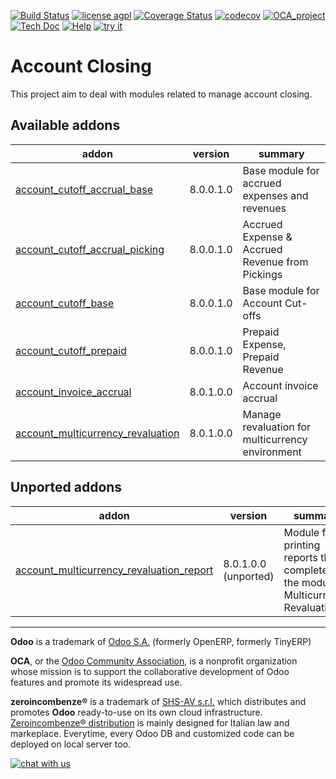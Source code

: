 [![Build Status](https://travis-ci.org/zeroincombenze/account-closing.svg?branch=8.0)](https://travis-ci.org/zeroincombenze/account-closing)
[![license agpl](https://img.shields.io/badge/licence-AGPL--3-blue.svg)](http://www.gnu.org/licenses/agpl-3.0.html)
[![Coverage Status](https://coveralls.io/repos/github/zeroincombenze/account-closing/badge.svg?branch=8.0)](https://coveralls.io/github/zeroincombenze/account-closing?branch=8.0)
[![codecov](https://codecov.io/gh/zeroincombenze/account-closing/branch/8.0/graph/badge.svg)](https://codecov.io/gh/zeroincombenze/account-closing/branch/8.0)
[![OCA_project](http://www.zeroincombenze.it/wp-content/uploads/ci-ct/prd/button-oca-8.svg)](https://github.com/OCA/account-closing/tree/8.0)
[![Tech Doc](http://www.zeroincombenze.it/wp-content/uploads/ci-ct/prd/button-docs-8.svg)](http://wiki.zeroincombenze.org/en/Odoo/dev/8.0)
[![Help](http://www.zeroincombenze.it/wp-content/uploads/ci-ct/prd/button-help-8.svg)](http://wiki.zeroincombenze.org/en/Odoo/8.0/account-)
[![try it](http://www.zeroincombenze.it/wp-content/uploads/ci-ct/prd/button-try-it-8.svg)](http://erp8.zeroincombenze.it)

Account Closing
===============

This project aim to deal with modules related to manage account closing.

[//]: # (addons)

Available addons
----------------
addon | version | summary
--- | --- | ---
[account_cutoff_accrual_base](account_cutoff_accrual_base/) | 8.0.0.1.0 | Base module for accrued expenses and revenues
[account_cutoff_accrual_picking](account_cutoff_accrual_picking/) | 8.0.0.1.0 | Accrued Expense & Accrued Revenue from Pickings
[account_cutoff_base](account_cutoff_base/) | 8.0.0.1.0 | Base module for Account Cut-offs
[account_cutoff_prepaid](account_cutoff_prepaid/) | 8.0.0.1.0 | Prepaid Expense, Prepaid Revenue
[account_invoice_accrual](account_invoice_accrual/) | 8.0.1.0.0 | Account invoice accrual
[account_multicurrency_revaluation](account_multicurrency_revaluation/) | 8.0.1.0.0 | Manage revaluation for multicurrency environment


Unported addons
---------------
addon | version | summary
--- | --- | ---
[account_multicurrency_revaluation_report](account_multicurrency_revaluation_report/) | 8.0.1.0.0 (unported) | Module for printing reports that completes the module Multicurrency Revaluation

[//]: # (end addons)

[//]: # (copyright)

----

**Odoo** is a trademark of [Odoo S.A.](https://www.odoo.com/) (formerly OpenERP, formerly TinyERP)

**OCA**, or the [Odoo Community Association](http://odoo-community.org/), is a nonprofit organization whose
mission is to support the collaborative development of Odoo features and
promote its widespread use.

**zeroincombenze®** is a trademark of [SHS-AV s.r.l.](http://www.shs-av.com/)
which distributes and promotes **Odoo** ready-to-use on its own cloud infrastructure.
[Zeroincombenze® distribution](http://wiki.zeroincombenze.org/en/Odoo)
is mainly designed for Italian law and markeplace.
Everytime, every Odoo DB and customized code can be deployed on local server too.

[//]: # (end copyright)

[![chat with us](https://www.shs-av.com/wp-content/chat_with_us.gif)](https://tawk.to/85d4f6e06e68dd4e358797643fe5ee67540e408b)
